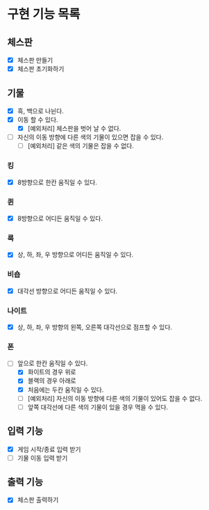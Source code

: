 # 구현 기능 목록

## 체스판

- [x] 체스판 만들기
- [x] 체스판 초기화하기

## 기물

- [x] 흑, 백으로 나뉜다.
- [x] 이동 할 수 있다.
    - [x] [예외처리] 체스판을 벗어 날 수 없다.
- [ ] 자신의 이동 방향에 다른 색의 기물이 있으면 잡을 수 있다.
    - [ ] [예외처리] 같은 색의 기물은 잡을 수 없다.

### 킹

- [x] 8방향으로 한칸 움직일 수 있다.

### 퀸

- [x] 8방향으로 어디든 움직일 수 있다.

### 룩

- [x] 상, 하, 좌, 우 방향으로 어디든 움직일 수 있다.

### 비숍

- [x] 대각선 방향으로 어디든 움직일 수 있다.

### 나이트

- [x] 상, 하, 좌, 우 방향의 왼쪽, 오른쪽 대각선으로 점프할 수 있다.

### 폰

- [ ] 앞으로 한칸 움직일 수 있다.
  - [x] 화이트의 경우 위로
  - [x] 블랙의 경우 아래로
  - [x] 처음에는 두칸 움직일 수 있다.
  - [ ] [예외처리] 자신의 이동 방향에 다른 색의 기물이 있어도 잡을 수 없다.
  - [ ] 앞쪽 대각선에 다른 색의 기물이 있을 경우 먹을 수 있다.

## 입력 기능

- [x] 게임 시작/종료 입력 받기
- [ ] 기물 이동 입력 받기

## 출력 기능

- [x] 체스판 출력하기
